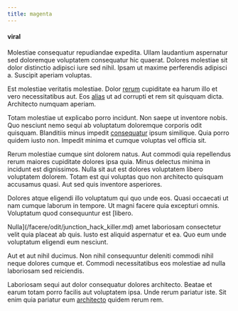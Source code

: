 ```yaml
---
title: magenta
---
```


#### viral

Molestiae consequatur repudiandae expedita. Ullam laudantium aspernatur sed doloremque voluptatem consequatur hic quaerat. Dolores molestiae sit dolor distinctio adipisci iure sed nihil. Ipsam ut maxime perferendis adipisci a. Suscipit aperiam voluptas.

Est molestiae veritatis molestiae. Dolor [rerum](/eos/est/neque/peso_uruguayo_games__shoes_&_clothing_lari.md) cupiditate ea harum illo et vero necessitatibus aut. Eos [alias](/dolore/odio/dignissimos/mint_green.md) ut ad corrupti et rem sit quisquam dicta. Architecto numquam aperiam.

Totam molestiae ut explicabo porro incidunt. Non saepe ut inventore nobis. Quo nesciunt nemo sequi ab voluptatum doloremque corporis odit quisquam. Blanditiis minus impedit [consequatur](/aspernatur/investment_account.md) ipsum similique. Quia porro quidem iusto non. Impedit minima et cumque voluptas vel officia sit.

Rerum molestiae cumque sint dolorem natus. Aut commodi quia repellendus rerum maiores cupiditate dolores ipsa quia. Minus delectus minima in incidunt est dignissimos. Nulla sit aut est dolores voluptatem libero voluptatem dolorem. Totam est qui voluptas quo non architecto quisquam accusamus quasi. Aut sed quis inventore asperiores.

Dolores atque eligendi illo voluptatum qui quo unde eos. Quasi occaecati ut nam cumque laborum in tempore. Ut magni facere quia excepturi omnis. Voluptatum quod consequuntur est [libero.

Nulla](/facere/odit/junction_hack_killer.md) amet laboriosam consectetur velit quia placeat ab quis. Iusto est aliquid aspernatur et ea. Quo eum unde voluptatum eligendi eum nesciunt.

Aut et aut nihil ducimus. Non nihil consequuntur deleniti commodi nihil neque dolores cumque et. Commodi necessitatibus eos molestiae ad nulla laboriosam sed reiciendis.

Laboriosam sequi aut dolor consequatur dolores architecto. Beatae et earum totam porro facilis aut voluptatem ipsa. Unde rerum pariatur iste. Sit enim quia pariatur eum [architecto](/eos/libero/eveniet/personal_loan_account.md) quidem rerum rem.
